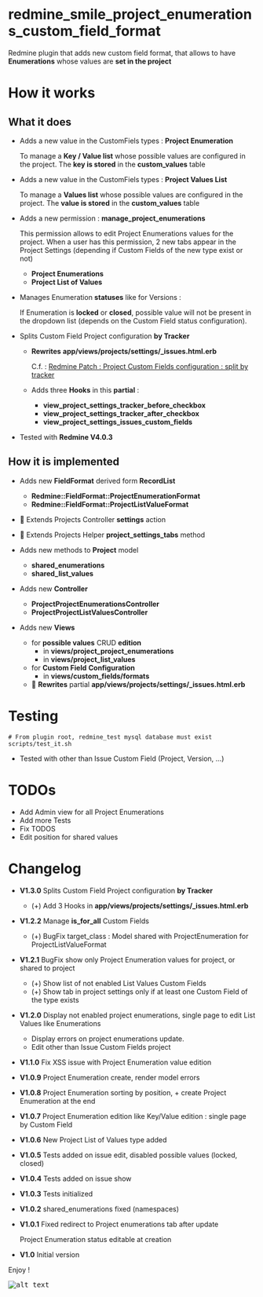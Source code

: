 redmine_smile_project_enumerations_custom_field_format
=================================================

Redmine plugin that adds new custom field format,
that allows to have **Enumerations** whose values are
**set in the project**

# How it works

## What it does

* Adds a new value in the CustomFiels types : **Project Enumeration**

  To manage a **Key / Value list** whose possible values are configured in the project.
  The **key is stored** in the **custom_values** table

* Adds a new value in the CustomFiels types : **Project Values List**

  To manage a **Values list** whose possible values are configured in the project.
  The **value is stored** in the **custom_values** table

* Adds a new permission : **manage_project_enumerations**

  This permission allows to edit Project Enumerations values for the project.
  When a user has this permission, 2 new tabs appear in the Project Settings (depending if Custom Fields of the new type exist or not)
  - **Project Enumerations**
  - **Project List of Values**

* Manages Enumeration **statuses** like for Versions :

  If Enumeration is **locked** or **closed**, possible value will not be present in the dropdown list (depends on the Custom Field status configuration).

* Splits Custom Field Project configuration **by Tracker**

  * **Rewrites** **app/views/projects/settings/_issues.html.erb**

    C.f. : [Redmine Patch : Project Custom Fields configuration : split by tracker](http://www.redmine.org/issues/30739)

  * Adds three **Hooks** in this **partial** :
    * **view_project_settings_tracker_before_checkbox**
    * **view_project_settings_tracker_after_checkbox**
    * **view_project_settings_issues_custom_fields**

* Tested with **Redmine V4.0.3**

## How it is implemented

- Adds new **FieldFormat** derived form **RecordList**
  - **Redmine::FieldFormat::ProjectEnumerationFormat**
  - **Redmine::FieldFormat::ProjectListValueFormat**

- 🔑 Extends Projects Controller **settings** action

- 🔑 Extends Projects Helper **project_settings_tabs** method

- Adds new methods to **Project** model
  - **shared_enumerations**
  - **shared_list_values**

- Adds new **Controller**
  - **ProjectProjectEnumerationsController**
  - **ProjectProjectListValuesController**

- Adds new **Views**
  - for **possible values** CRUD **edition**
    - in **views/project_project_enumerations**
    - in **views/project_list_values**
  - for **Custom Field** **Configuration**
    - in **views/custom_fields/formats**
  - 🔑 **Rewrites** partial **app/views/projects/settings/_issues.html.erb**

# Testing

```console
# From plugin root, redmine_test mysql database must exist
scripts/test_it.sh
```
* Tested with other than Issue Custom Field (Project, Version, ...)

# TODOs

* Add Admin view for all Project Enumerations
* Add more Tests
* Fix TODOS
* Edit position for shared values

# Changelog

* **V1.3.0**  Splits Custom Field Project configuration **by Tracker**

  * (+) Add 3 Hooks in **app/views/projects/settings/_issues.html.erb**

* **V1.2.2**  Manage **is_for_all** Custom Fields

  * (+) BugFix target_class : Model shared with ProjectEnumeration for ProjectListValueFormat

* **V1.2.1**  BugFix show only Project Enumeration values for project, or shared to project

  * (+) Show list of not enabled List Values Custom Fields
  * (+) Show tab in project settings only if at least one Custom Field of the type exists

* **V1.2.0**  Display not enabled project enumerations, single page to edit List Values like Enumerations

  * Display errors on project enumerations update.
  * Edit other than Issue Custom Fields project

* **V1.1.0**  Fix XSS issue with Project Enumeration value edition
* **V1.0.9**  Project Enumeration create, render model errors
* **V1.0.8**  Project Enumeration sorting by position, + create Project Enumeration at the end
* **V1.0.7**  Project Enumeration edition like Key/Value edition : single page by Custom Field
* **V1.0.6**  New Project List of Values type added
* **V1.0.5**  Tests added on issue edit, disabled possible values (locked, closed)
* **V1.0.4**  Tests added on issue show
* **V1.0.3**  Tests initialized
* **V1.0.2**  shared_enumerations fixed (namespaces)
* **V1.0.1**  Fixed redirect to Project enumerations tab after update

  Project Enumeration status editable at creation

* **V1.0**  Initial version


Enjoy !

<kbd>![alt text](https://compteur-visites.ennder.fr/sites/36/token/githubpe/image "Logo") <!-- .element height="10%" width="10%" --></kbd>
